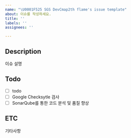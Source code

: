 ```yaml
---
name: "\U0001F525 SGS DevCmap2th flame's issue template"
about: 이슈를 작성하세요.
title: ''
labels: ''
assignees: ''

---
```


## Description 
이슈 설명

## Todo
- [ ] todo
- [ ] Google Checksytle 검사
- [ ] SonarQube를 통한 코드 분석 및 품질 향상

## ETC
기타사항
